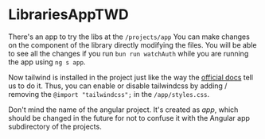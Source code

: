 # LibrariesAppTWD
There's an app to try the libs at the ``/projects/app``
You can make changes on the component of the library directly modifying the files. You will be able to see all the changes if you run ``bun run watchAuth`` while you are running the app using ``ng s app``.

Now tailwind is installed in the project just like the way the [official docs](https://tailwindcss.com/docs/installation/framework-guides/angular) tell us to do it. Thus, you can enable or disable tailwindcss by adding / removing the ``@import "tailwindcss";`` in the ``/app/styles.css``.

Don't mind the name of the angular project. It's created as *app*, which should be changed in the future for not to confuse it with the Angular app subdirectory of the projects.


